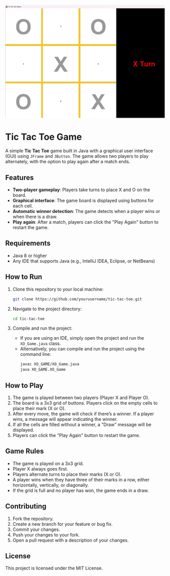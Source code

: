 ![image](https://github.com/chammakh-yassine/GUI-Tic-Tac-Toe/blob/main/Screenshot%202024-11-29%20111105.png?raw=true)
# Tic Tac Toe Game

A simple **Tic Tac Toe** game built in Java with a graphical user interface (GUI) using `JFrame` and `JButton`. The game allows two players to play alternately, with the option to play again after a match ends.

## Features

- **Two-player gameplay**: Players take turns to place X and O on the board.
- **Graphical interface**: The game board is displayed using buttons for each cell.
- **Automatic winner detection**: The game detects when a player wins or when there is a draw.
- **Play again**: After a match, players can click the "Play Again" button to restart the game.

## Requirements

- Java 8 or higher
- Any IDE that supports Java (e.g., IntelliJ IDEA, Eclipse, or NetBeans)

## How to Run

1. Clone this repository to your local machine:
   ```bash
   git clone https://github.com/yourusername/tic-tac-toe.git
   ```

2. Navigate to the project directory:
   ```bash
   cd tic-tac-toe
   ```

3. Compile and run the project:
   - If you are using an IDE, simply open the project and run the `XO_Game.java` class.
   - Alternatively, you can compile and run the project using the command line:
     ```bash
     javac XO_GAME/XO_Game.java
     java XO_GAME.XO_Game
     ```

## How to Play

1. The game is played between two players (Player X and Player O).
2. The board is a 3x3 grid of buttons. Players click on the empty cells to place their mark (X or O).
3. After every move, the game will check if there’s a winner. If a player wins, a message will appear indicating the winner.
4. If all the cells are filled without a winner, a "Draw" message will be displayed.
5. Players can click the "Play Again" button to restart the game.

## Game Rules

- The game is played on a 3x3 grid.
- Player X always goes first.
- Players alternate turns to place their marks (X or O).
- A player wins when they have three of their marks in a row, either horizontally, vertically, or diagonally.
- If the grid is full and no player has won, the game ends in a draw.


## Contributing

1. Fork the repository.
2. Create a new branch for your feature or bug fix.
3. Commit your changes.
4. Push your changes to your fork.
5. Open a pull request with a description of your changes.

## License

This project is licensed under the MIT License.
